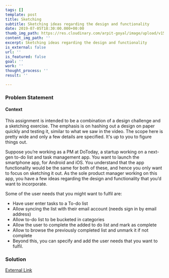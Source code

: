 ```yaml
---
tags: []
template: post
title: Sketching
subtitle: Sketching ideas regarding the design and functionality
date: 2019-07-05T18:30:00.000+00:00
thumb_img_path: https://res.cloudinary.com/arpit-goyal/image/upload/v1562772588/6.jpg
content_img_path: ''
excerpt: Sketching ideas regarding the design and functionality
is_external: false
url: ''
is_featured: false
goal: ''
work: ''
thought_process: ''
result: ''

---
```

### Problem Statement

#### Context

This assignment is intended to be a combination of a design challenge and a sketching exercise. The emphasis is on hashing out a design on paper quickly and testing it, similar to what we saw in the video. The scope here is pretty wide and only a few details are specified. It's up to you to figure things out.

Suppose you’re working as a PM at DoToday, a startup working on a next-gen to-do list and task management app. You want to launch the smartphone app, for Android and iOS. You understand that the app functionality would be the same for both of these, and hence you only want to focus on sketching it out. As the sole product manager working on this app, you have a few ideas regarding the design and functionality that you’d want to incorporate.

Some of the user needs that you might want to fulfil are:

* Have user enter tasks to a To-do list
* Allow syncing the list with their email account (needs sign in by email address)
* Allow to-do list to be bucketed in categories
* Allow the user to complete the added to do list and mark as complete
* Allow to browse the previously completed list and unmark it if not complete
* Beyond this, you can specify and add the user needs that you want to fulfil.

### Solution

[External Link](https://drive.google.com/open?id=1TrJvpS4QQ8Xu6JU3osgKlNIA-BSvI44L "Google Drive link to Slides")